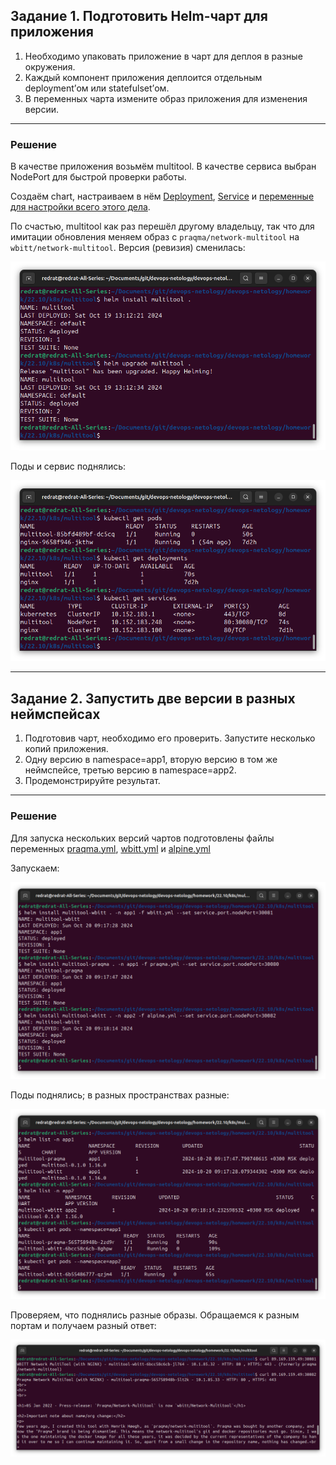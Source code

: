 ## Задание 1. Подготовить Helm-чарт для приложения

1. Необходимо упаковать приложение в чарт для деплоя в разные окружения. 
2. Каждый компонент приложения деплоится отдельным deployment’ом или statefulset’ом.
3. В переменных чарта измените образ приложения для изменения версии.

---

### Решение

В качестве приложения возьмём multitool. В качестве сервиса выбран NodePort для быстрой проверки работы.

Создаём chart, настраиваем в нём [Deployment](k8s/multitool/templates/deployment.yaml), [Service](k8s/multitool/templates/service.yaml) и [переменные для настройки всего этого дела](k8s/multitool/values.yaml).

По счастью, multitool как раз перешёл другому владельцу, так что для имитации обновления меняем образ с `praqma/network-multitool` на `wbitt/network-multitool`. Версия (ревизия) сменилась:

![alt text](img/1.1.png)

Поды и сервис поднялись:

![alt text](img/1.2.png)

---

## Задание 2. Запустить две версии в разных неймспейсах

1. Подготовив чарт, необходимо его проверить. Запуститe несколько копий приложения.
2. Одну версию в namespace=app1, вторую версию в том же неймспейсе, третью версию в namespace=app2.
3. Продемонстрируйте результат.

---

### Решение

Для запуска нескольких версий чартов подготовлены файлы переменных [praqma.yml](k8s/multitool/praqma.yml), [wbitt.yml](k8s/multitool/wbitt.yml) и [alpine.yml](k8s/multitool/alpine.yml)

Запускаем:

![alt text](img/2.1.png)

Поды поднялись; в разных пространствах разные:

![alt text](img/2.2.png)

Проверяем, что поднялись разные образы. Обращаемся к разным портам и получаем разный ответ:

![alt text](img/2.3.png)